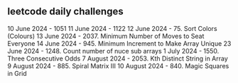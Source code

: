 ## leetcode daily challenges

10 June 2024 - 1051
11 June 2024 - 1122
12 June 2024 - 75. Sort Colors (Colours)
13 June 2024 - 2037. Minimum Number of Moves to Seat Everyone
14 June 2024 - 945. Minimum Increment to Make Array Unique
23 June 2024 - 1248. Count number of nuce sub arrays
1 July 2024 - 1550. Three Consecutive Odds
7 August 2024 - 2053. Kth Distinct String in Array
9 August 2024 - 885. Spiral Matrix III
10 August 2024 - 840. Magic Squares in Grid